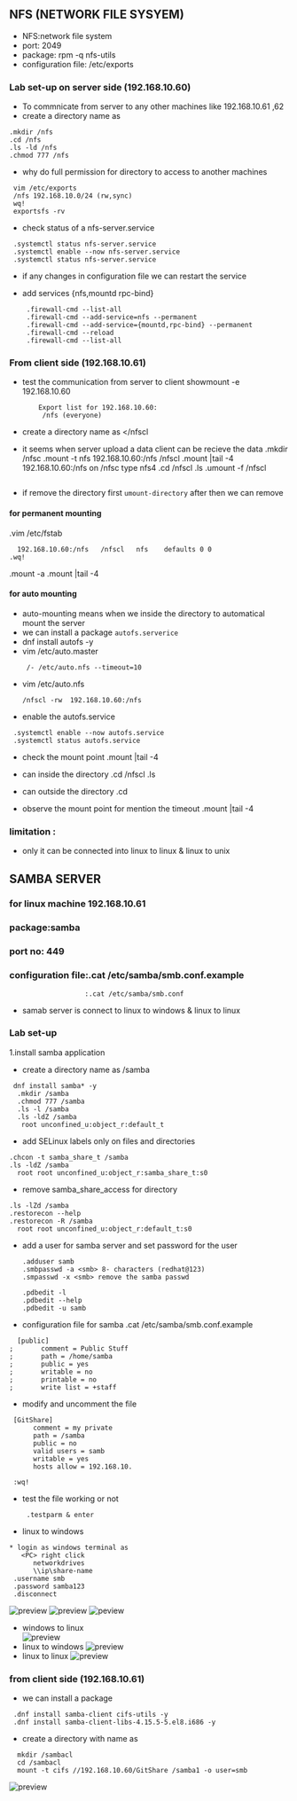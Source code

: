 ## NFS (NETWORK FILE SYSYEM)
* NFS:network file system
* port: 2049
* package: rpm -q nfs-utils
* configuration file: /etc/exports

### Lab set-up on server side (192.168.10.60)

* To commnicate from server to any other machines like 192.168.10.61 ,62
* create a directory name as </nfs>
 ```
 .mkdir /nfs
 .cd /nfs
 .ls -ld /nfs
 .chmod 777 /nfs
 ```
* why do full permission for directory to access to another machines 

 ```
  vim /etc/exports
  /nfs 192.168.10.0/24 (rw,sync)
  wq!
  exportsfs -rv
 ``` 
  

* check status of a nfs-server.service

 ```
  .systemctl status nfs-server.service
  .systemctl enable --now nfs-server.service
  .systemctl status nfs-server.service
 ```
* if any changes in configuration file we can restart the service 

* add services {nfs,mountd rpc-bind}
  ```
   .firewall-cmd --list-all
   .firewall-cmd --add-service=nfs --permanent
   .firewall-cmd --add-service={mountd,rpc-bind} --permanent
   .firewall-cmd --reload
   .firewall-cmd --list-all
  ``` 

### From client side (192.168.10.61)

* test the communication from server to client
  showmount -e 192.168.10.60
  
  ```
      Export list for 192.168.10.60:
       /nfs (everyone)
  ```     

* create a directory name as </nfscl
* it seems when server upload a data client can be recieve the data
  .mkdir /nfsc
  .mount -t nfs 192.168.10.60:/nfs /nfscl
  .mount |tail -4
    192.168.10.60:/nfs on /nfsc type nfs4
  .cd /nfscl
  .ls
  .umount -f /nfscl
  ```
* if remove the directory first `umount-directory` after then we can  remove


 #### for permanent mounting 
  .vim /etc/fstab
  ```
    192.168.10.60:/nfs   /nfscl   nfs    defaults 0 0
  .wq!
  ```
 .mount -a
 .mount |tail -4
 
#### for auto mounting
* auto-mounting means when we inside the directory to automatical mount the server
* we can install a package `autofs.serverice`
* dnf install autofs -y
* vim /etc/auto.master
  ```
   /- /etc/auto.nfs --timeout=10
  ```   
* vim /etc/auto.nfs
  ```
  /nfscl -rw  192.168.10.60:/nfs 
  ```
* enable the autofs.service
```
 .systemctl enable --now autofs.service
 .systemctl status autofs.service
```
 

* check the mount point 
  .mount |tail -4
  
* can inside the directory
  .cd /nfscl
  .ls

* can outside the directory
  .cd 

* observe the mount point for mention the timeout
 .mount |tail -4


### limitation :
* only it can be connected into linux to linux & linux to unix


## SAMBA SERVER

### for linux machine 192.168.10.61
### package:samba
### port no: 449
### configuration file:.cat /etc/samba/smb.conf.example
                       :.cat /etc/samba/smb.conf

* samab server is connect to linux to windows & linux to linux

### Lab set-up
 1.install samba application
  
* create a directory name as /samba
 ```
  dnf install samba* -y
   .mkdir /samba
   .chmod 777 /samba
   .ls -l /samba
   .ls -ldZ /samba
    root unconfined_u:object_r:default_t
   ``` 

* add SELinux labels only on files and directories
 ```
 .chcon -t samba_share_t /samba
 .ls -ldZ /samba
   root root unconfined_u:object_r:samba_share_t:s0 
 ``` 

* remove samba_share_access for directory
 ```
 .ls -lZd /samba
 .restorecon --help
 .restorecon -R /samba
   root root unconfined_u:object_r:default_t:s0
 ```

* add a user for samba server and set password for the user
  ```
  .adduser samb
  .smbpasswd -a <smb> 8- characters (redhat@123)
  .smpasswd -x <smb> remove the samba passwd 
  
  .pdbedit -l
  .pdbedit --help
  .pdbedit -u samb
  ```

* configuration file for samba
 .cat /etc/samba/smb.conf.example
 ```
   [public]
;       comment = Public Stuff
;       path = /home/samba
;       public = yes
;       writable = no
;       printable = no
;       write list = +staff
 ```

* modify and uncomment the file
 ```
  [GitShare]
       comment = my private 
       path = /samba
       public = no
       valid users = samb
       writable = yes
       hosts allow = 192.168.10.

  :wq!
  ``` 
* test the file working or not 
  ```
   .testparm & enter
  ``` 

 * linux to windows 
 ```
* login as windows terminal as
    <PC> right click 
       networkdrives
       \\ip\share-name
  .username smb
  .password samba123
  .disconnect
  ```
  ![preview](images/smb2.PNG)
  ![preview](images/smb3.PNG)
  ![peview](images/smb4.PNG)
* windows to linux  
  ![preview](images/smb5.PNG)
* linux to windows
  ![preview](images/smb6.PNG)  
* linux to linux
  ![preview](images/smb7.PNG)  

 ### from client side (192.168.10.61) 
* we can install a package 

 ```
  .dnf install samba-client cifs-utils -y
  .dnf install samba-client-libs-4.15.5-5.el8.i686 -y
 ```
* create a directory with name as
 ```
   mkdir /sambacl
   cd /sambacl
   mount -t cifs //192.168.10.60/GitShare /samba1 -o user=smb  
 ```
 ![preview](images/smb1.PNG)
        

 



 







